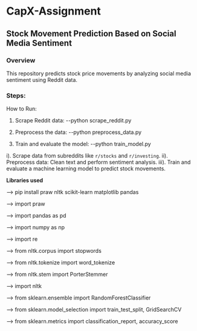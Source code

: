# CapX-Assignment

## Stock Movement Prediction Based on Social Media Sentiment

### Overview
This repository predicts stock price movements by analyzing social media sentiment using Reddit data.

### Steps:

How to Run:

1) Scrape Reddit data:
--python scrape_reddit.py

2) Preprocess the data:
--python preprocess_data.py

3) Train and evaluate the model:
--python train_model.py

  i). Scrape data from subreddits like `r/stocks` and `r/investing`.
 ii). Preprocess data: Clean text and perform sentiment analysis.
iii). Train and evaluate a machine learning model to predict stock movements.

**Libraries used**

--> pip install praw nltk scikit-learn matplotlib pandas

--> import praw

--> import pandas as pd

--> import numpy as np

--> import re

--> from nltk.corpus import stopwords

--> from nltk.tokenize import word_tokenize

--> from nltk.stem import PorterStemmer

--> import nltk

--> from sklearn.ensemble import RandomForestClassifier

--> from sklearn.model_selection import train_test_split, GridSearchCV

--> from sklearn.metrics import classification_report, accuracy_score

